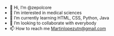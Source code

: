 - 👋 Hi, I’m @zepolcore
- 👀 I’m interested in medical sciences
- 🌱 I’m currently learning HTML, CSS, Python, Java
- 💞️ I’m looking to collaborate with everybody
- 📫 How to reach me Martinlopezutn@gmail.com

<!---
zepolcore/zepolcore is a ✨ special ✨ repository because its `README.md` (this file) appears on your GitHub profile.
You can click the Preview link to take a look at your changes.
--->
